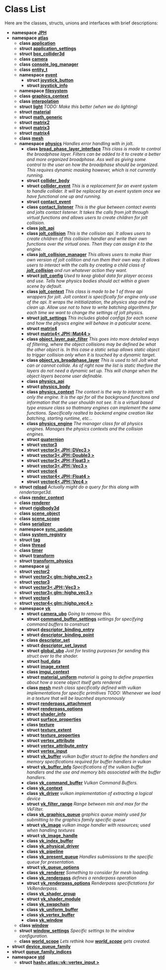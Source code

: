 
# Class List


Here are the classes, structs, unions and interfaces with brief descriptions:

* **namespace** [**JPH**](namespaceJPH.md) 
* **namespace** [**atlas**](namespaceatlas.md)     
    * **class** [**application**](classatlas_1_1application.md)     
    * **struct** [**application\_settings**](structatlas_1_1application__settings.md)     
    * **struct** [**box\_collider3d**](structatlas_1_1box__collider3d.md)     
    * **class** [**camera**](classatlas_1_1camera.md)     
    * **class** [**console\_log\_manager**](classatlas_1_1console__log__manager.md)     
    * **class** [**entity\_t**](classatlas_1_1entity__t.md)     
    * **namespace** [**event**](namespaceatlas_1_1event.md)     
        * **struct** [**joystick\_button**](structatlas_1_1event_1_1joystick__button.md)     
        * **struct** [**joystick\_info**](structatlas_1_1event_1_1joystick__info.md)     
    * **namespace** [**filesystem**](namespaceatlas_1_1filesystem.md)     
    * **class** [**graphics\_context**](classatlas_1_1graphics__context.md)     
    * **class** [**interpolation**](classatlas_1_1interpolation.md)     
    * **struct** [**light**](structatlas_1_1light.md) _TODO: Make this better (when we do lighting)_     
    * **struct** [**material**](structatlas_1_1material.md)     
    * **struct** [**math\_generic**](structatlas_1_1math__generic.md) 
    * **struct** [**matrix2**](structatlas_1_1matrix2.md) 
    * **struct** [**matrix3**](structatlas_1_1matrix3.md) 
    * **struct** [**matrix4**](structatlas_1_1matrix4.md) 
    * **class** [**mesh**](classatlas_1_1mesh.md)     
    * **namespace** [**physics**](namespaceatlas_1_1physics.md) _Handles error handling with in jolt._     
        * **class** [**broad\_phase\_layer\_interface**](classatlas_1_1physics_1_1broad__phase__layer__interface.md) _This class is made to control the broadphase layer. Filters can be added to it to create a better and more organized broadphase. Ass well as giving some control to the user on how the broadphase should be organized. This requires dynamic masking however, which is not currently running._     
        * **struct** [**collider\_body**](structatlas_1_1physics_1_1collider__body.md)     
        * **struct** [**collider\_event**](structatlas_1_1physics_1_1collider__event.md) _This is a replacement for an event system to handle collider. It will be replaced by an event system once we have functional one up and running._     
        * **struct** [**contact\_event**](structatlas_1_1physics_1_1contact__event.md)     
        * **class** [**contact\_listener**](classatlas_1_1physics_1_1contact__listener.md) _This is the glue between contact events and jolts contact listener. It takes the calls from jolt through virtual functions and allows users to create children for jolt collision._     
        * **class** [**jolt\_api**](classatlas_1_1physics_1_1jolt__api.md)     
        * **class** [**jolt\_collision**](classatlas_1_1physics_1_1jolt__collision.md) _This is the collision api. It allows users to create children of this collision handler and write their own functions over the virtual ones. Then they can assign it to the engine._     
        * **class** [**jolt\_collision\_manager**](classatlas_1_1physics_1_1jolt__collision__manager.md) _This allows users to make thier own version of jolt collition and run them their own way. It allows users to interact with the calls by creating a child class of_ [_**jolt\_collision**_](classatlas_1_1physics_1_1jolt__collision.md) _and run whatever action they want._    
        * **struct** [**jolt\_config**](structatlas_1_1physics_1_1jolt__config.md) _Used to keep global data for player access and use. Tells how physics bodies should act within a given scene by default._     
        * **class** [**jolt\_context**](classatlas_1_1physics_1_1jolt__context.md) _This class is made to be 1 of three api wrappers for jolt. Jolt context is specifically for engine only use of the api. It wraps the inititialization, the physics step and the clean up. Allow use not to have to write batching algorithms for each time we want to change the settings of jolt physics._     
        * **struct** [**jolt\_settings**](structatlas_1_1physics_1_1jolt__settings.md) _This includes global configs for each scene and how the physics engine will behave in a paticular scene._     
        * **struct** [**matrix4**](structatlas_1_1physics_1_1matrix4.md) 
        * **struct** [**matrix4&lt; JPH::Mat44 &gt;**](structatlas_1_1physics_1_1matrix4_3_01JPH_1_1Mat44_01_4.md)     
        * **class** [**object\_layer\_pair\_filter**](classatlas_1_1physics_1_1object__layer__pair__filter.md) _This goes into more detailed ways of filtering, where the object collisions may be defined be what the other object is. In this case a static setup allows static object to trigger collision only when it is touched by a dynamic target._     
        * **class** [**object\_vs\_broadphase\_layer**](classatlas_1_1physics_1_1object__vs__broadphase__layer.md) _This is used to tell Jolt what can or cannot collide. As of right now the list is static therfore the layers do not need a dynamic set up. This will change when the object layers become user definable._     
        * **class** [**physics\_api**](classatlas_1_1physics_1_1physics__api.md)     
        * **struct** [**physics\_body**](structatlas_1_1physics_1_1physics__body.md)     
        * **class** [**physics\_context**](classatlas_1_1physics_1_1physics__context.md) _The context is the way to interact with only the engine. It is the api for all the background funcitons and information that the user shouldn not see. It is a virtual based type erasure class so thatmany engines can implement the same functions. Specifically realted to backend engine creation like batching, starting runtime, etc..._     
        * **class** [**physics\_engine**](classatlas_1_1physics_1_1physics__engine.md) _The manager class for all physics engines. Manages the physics contexts and the collision engines._     
        * **struct** [**quaternion**](structatlas_1_1physics_1_1quaternion.md) 
        * **struct** [**vector3**](structatlas_1_1physics_1_1vector3.md) 
        * **struct** [**vector3&lt; JPH::DVec3 &gt;**](structatlas_1_1physics_1_1vector3_3_01JPH_1_1DVec3_01_4.md)     
        * **struct** [**vector3&lt; JPH::Double3 &gt;**](structatlas_1_1physics_1_1vector3_3_01JPH_1_1Double3_01_4.md)     
        * **struct** [**vector3&lt; JPH::Float3 &gt;**](structatlas_1_1physics_1_1vector3_3_01JPH_1_1Float3_01_4.md)     
        * **struct** [**vector3&lt; JPH::Vec3 &gt;**](structatlas_1_1physics_1_1vector3_3_01JPH_1_1Vec3_01_4.md)     
        * **struct** [**vector4**](structatlas_1_1physics_1_1vector4.md) 
        * **struct** [**vector4&lt; JPH::Float4 &gt;**](structatlas_1_1physics_1_1vector4_3_01JPH_1_1Float4_01_4.md)     
        * **struct** [**vector4&lt; JPH::Vec4 &gt;**](structatlas_1_1physics_1_1vector4_3_01JPH_1_1Vec4_01_4.md)     
    * **struct** [**reload**](structatlas_1_1reload.md) _Actually might do a query for this along with rendertarget3d._     
    * **class** [**render\_context**](classatlas_1_1render__context.md)     
    * **class** [**renderer**](classatlas_1_1renderer.md)     
    * **struct** [**rigidbody3d**](structatlas_1_1rigidbody3d.md)     
    * **class** [**scene\_object**](classatlas_1_1scene__object.md)     
    * **class** [**scene\_scope**](classatlas_1_1scene__scope.md)     
    * **class** [**serializer**](classatlas_1_1serializer.md)     
    * **namespace** [**sync\_update**](namespaceatlas_1_1sync__update.md)     
    * **class** [**system\_registry**](classatlas_1_1system__registry.md)     
    * **struct** [**tag**](structatlas_1_1tag.md)     
    * **class** [**thread**](classatlas_1_1thread.md)     
    * **class** [**timer**](classatlas_1_1timer.md)     
    * **struct** [**transform**](structatlas_1_1transform.md)     
    * **struct** [**transform\_physics**](structatlas_1_1transform__physics.md)     
    * **namespace** [**ui**](namespaceatlas_1_1ui.md)     
    * **struct** [**vector2**](structatlas_1_1vector2.md) 
    * **struct** [**vector2&lt; glm::highp\_vec2 &gt;**](structatlas_1_1vector2_3_01glm_1_1highp__vec2_01_4.md)     
    * **struct** [**vector3**](structatlas_1_1vector3.md)     
    * **struct** [**vector3&lt; JPH::Vec3 &gt;**](structatlas_1_1vector3_3_01JPH_1_1Vec3_01_4.md)     
    * **struct** [**vector3&lt; glm::highp\_vec3 &gt;**](structatlas_1_1vector3_3_01glm_1_1highp__vec3_01_4.md)     
    * **struct** [**vector4**](structatlas_1_1vector4.md)     
    * **struct** [**vector4&lt; glm::highp\_vec4 &gt;**](structatlas_1_1vector4_3_01glm_1_1highp__vec4_01_4.md)     
    * **namespace** [**vk**](namespaceatlas_1_1vk.md)     
        * **struct** [**camera\_ubo**](structatlas_1_1vk_1_1camera__ubo.md) _Going to remove this._     
        * **struct** [**command\_buffer\_settings**](structatlas_1_1vk_1_1command__buffer__settings.md) _settings for specifying command buffers to construct_     
        * **struct** [**descriptor\_binding\_entry**](structatlas_1_1vk_1_1descriptor__binding__entry.md)     
        * **struct** [**descriptor\_binding\_point**](structatlas_1_1vk_1_1descriptor__binding__point.md)     
        * **class** [**descriptor\_set**](classatlas_1_1vk_1_1descriptor__set.md)     
        * **struct** [**descriptor\_set\_layout**](structatlas_1_1vk_1_1descriptor__set__layout.md)     
        * **struct** [**global\_ubo**](structatlas_1_1vk_1_1global__ubo.md) _Just for testing purposes for sending this struct over to the shader._     
        * **struct** [**hud\_data**](structatlas_1_1vk_1_1hud__data.md)     
        * **struct** [**image\_extent**](structatlas_1_1vk_1_1image__extent.md)     
        * **class** [**imgui\_context**](classatlas_1_1vk_1_1imgui__context.md)     
        * **struct** [**material\_uniform**](structatlas_1_1vk_1_1material__uniform.md) _material is going to define properties about how a scene object itself gets rendered_     
        * **class** [**mesh**](classatlas_1_1vk_1_1mesh.md) _mesh class specifically defined with vulkan implementations for specific primitives TODO: Whenever we load in a texture that will be laucnhed asyncronously_     
        * **struct** [**renderpass\_attachment**](structatlas_1_1vk_1_1renderpass__attachment.md)     
        * **struct** [**renderpass\_options**](structatlas_1_1vk_1_1renderpass__options.md)     
        * **struct** [**shader\_info**](structatlas_1_1vk_1_1shader__info.md)     
        * **struct** [**surface\_properties**](structatlas_1_1vk_1_1surface__properties.md)     
        * **class** [**texture**](classatlas_1_1vk_1_1texture.md)     
        * **struct** [**texture\_extent**](structatlas_1_1vk_1_1texture__extent.md)     
        * **struct** [**texture\_properties**](structatlas_1_1vk_1_1texture__properties.md)     
        * **struct** [**vertex\_attribute**](structatlas_1_1vk_1_1vertex__attribute.md)     
        * **struct** [**vertex\_attribute\_entry**](structatlas_1_1vk_1_1vertex__attribute__entry.md)     
        * **struct** [**vertex\_input**](structatlas_1_1vk_1_1vertex__input.md)     
        * **struct** [**vk\_buffer**](structatlas_1_1vk_1_1vk__buffer.md) _vulkan buffer struct to define the handlers and memory specifications required for buffer handlers in vulkan_     
        * **struct** [**vk\_buffer\_info**](structatlas_1_1vk_1_1vk__buffer__info.md) _Specifications of the vulkan buffer handlers and the use and memory bits associated with the buffer handlers._     
        * **class** [**vk\_command\_buffer**](classatlas_1_1vk_1_1vk__command__buffer.md) _Vulkan Command Buffers._     
        * **class** [**vk\_context**](classatlas_1_1vk_1_1vk__context.md)     
        * **class** [**vk\_driver**](classatlas_1_1vk_1_1vk__driver.md) _vulkan implementation of extracting a logical device_     
        * **struct** [**vk\_filter\_range**](structatlas_1_1vk_1_1vk__filter__range.md) _Range between min and max for the VkFilter._     
        * **class** [**vk\_graphics\_queue**](classatlas_1_1vk_1_1vk__graphics__queue.md) _graphics queue mainly used for submitting to the graphics family specific queue_     
        * **struct** [**vk\_image**](structatlas_1_1vk_1_1vk__image.md) _vulkan image handler with resources; used when handling textures_     
        * **struct** [**vk\_image\_handle**](structatlas_1_1vk_1_1vk__image__handle.md)     
        * **class** [**vk\_index\_buffer**](classatlas_1_1vk_1_1vk__index__buffer.md)     
        * **class** [**vk\_physical\_driver**](classatlas_1_1vk_1_1vk__physical__driver.md)     
        * **class** [**vk\_pipeline**](classatlas_1_1vk_1_1vk__pipeline.md)     
        * **class** [**vk\_present\_queue**](classatlas_1_1vk_1_1vk__present__queue.md) _Handles submissions to the specific queue for presentation._     
        * **struct** [**vk\_queue\_options**](structatlas_1_1vk_1_1vk__queue__options.md)     
        * **class** [**vk\_renderer**](classatlas_1_1vk_1_1vk__renderer.md) _Something to consider for mesh loading._     
        * **class** [**vk\_renderpass**](classatlas_1_1vk_1_1vk__renderpass.md) _defines a renderpass operation_     
        * **struct** [**vk\_renderpass\_options**](structatlas_1_1vk_1_1vk__renderpass__options.md) _Renderpass specifictations for VkRenderpass._     
        * **class** [**vk\_shader\_group**](classatlas_1_1vk_1_1vk__shader__group.md)     
        * **struct** [**vk\_shader\_module**](structatlas_1_1vk_1_1vk__shader__module.md)     
        * **class** [**vk\_swapchain**](classatlas_1_1vk_1_1vk__swapchain.md)     
        * **class** [**vk\_uniform\_buffer**](classatlas_1_1vk_1_1vk__uniform__buffer.md)     
        * **class** [**vk\_vertex\_buffer**](classatlas_1_1vk_1_1vk__vertex__buffer.md)     
        * **class** [**vk\_window**](classatlas_1_1vk_1_1vk__window.md)     
    * **class** [**window**](classatlas_1_1window.md)     
    * **struct** [**window\_settings**](structatlas_1_1window__settings.md) _Specific settings to the window configuration._     
    * **class** [**world\_scope**](classatlas_1_1world__scope.md) _Lets rethink how_ [_**world\_scope**_](classatlas_1_1world__scope.md) _gets created._    
* **struct** [**device\_queue\_family**](structatlas_1_1vk_1_1vk__driver_1_1device__queue__family.md)     
* **struct** [**queue\_family\_indices**](structatlas_1_1vk_1_1vk__physical__driver_1_1queue__family__indices.md)     
* **namespace** [**std**](namespacestd.md)     
    * **struct** [**hash&lt; atlas::vk::vertex\_input &gt;**](structstd_1_1hash_3_01atlas_1_1vk_1_1vertex__input_01_4.md)     

